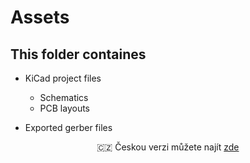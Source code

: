 # Assets

## This folder containes

* KiCad project files
  * Schematics
  * PCB layouts

* Exported gerber files

<p align="center">
    🇨🇿 Českou verzi můžete najít <a href="README.cz.md">zde</a>
</p>
